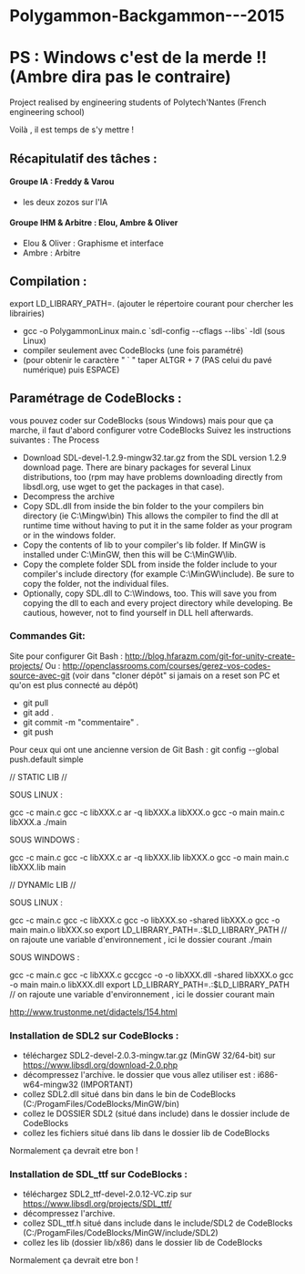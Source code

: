 # Polygammon-Backgammon---2015
# PS : Windows c'est de la merde !! (Ambre dira pas le contraire)
Project realised by engineering students of Polytech'Nantes (French engineering school)

Voilà , il est temps de s'y mettre ! 

## Récapitulatif des tâches : 

#### Groupe IA : Freddy & Varou 
- les deux zozos sur l'IA


#### Groupe IHM & Arbitre : Elou, Ambre & Oliver
- Elou & Oliver : Graphisme et interface
- Ambre : Arbitre

## Compilation :
export LD_LIBRARY_PATH=. (ajouter le répertoire courant pour chercher les librairies)
- gcc -o PolygammonLinux main.c \`sdl-config --cflags --libs\` -ldl  (sous Linux)
- compiler seulement avec CodeBlocks (une fois paramétré) 
- (pour obtenir le caractère " ` " taper ALTGR + 7 (PAS celui du pavé numérique) puis ESPACE)

## Paramétrage de CodeBlocks :
vous pouvez coder sur CodeBlocks (sous Windows)  mais pour que ça marche, il faut d'abord configurer votre CodeBlocks
Suivez les instructions suivantes :
 The Process

- Download SDL-devel-1.2.9-mingw32.tar.gz from the SDL version 1.2.9 download page. There are binary packages for several Linux distributions, too (rpm may have problems downloading directly from libsdl.org, use wget to get the packages in that case).
- Decompress the archive
- Copy SDL.dll from inside the bin folder to the your compilers bin directory (ie C:\Mingw\bin) This allows the compiler to find the dll at runtime time without having to put it in the same folder as your program or in the windows folder.
- Copy the contents of lib to your compiler's lib folder. If MinGW is installed under C:\MinGW, then this will be C:\MinGW\lib.
- Copy the complete folder SDL from inside the folder include to your compiler's include directory (for example C:\MinGW\include). Be sure to copy the folder, not the individual files.
- Optionally, copy SDL.dll to C:\Windows, too. This will save you from copying the dll to each and every project directory while developing. Be cautious, however, not to find yourself in DLL hell afterwards.


### Commandes Git: ###

Site pour configurer Git Bash : http://blog.hfarazm.com/git-for-unity-create-projects/
Ou : http://openclassrooms.com/courses/gerez-vos-codes-source-avec-git (voir dans "cloner dépôt" si jamais on a reset son PC et qu'on est plus connecté au dépôt)

* git pull
* git add . 
* git commit -m "commentaire" . 
* git push 

Pour ceux qui ont une ancienne version de Git Bash : git config --global push.default simple



// STATIC LIB //

SOUS LINUX :

gcc -c main.c
gcc -c libXXX.c
ar -q libXXX.a libXXX.o
gcc -o main main.c libXXX.a
./main


SOUS WINDOWS :

gcc -c main.c
gcc -c libXXX.c
ar -q libXXX.lib libXXX.o
gcc -o main main.c libXXX.lib
main




// DYNAMIc LIB //

SOUS LINUX :

gcc -c main.c
gcc -c libXXX.c
gcc -o libXXX.so -shared libXXX.o
gcc -o main main.o libXXX.so
export LD_LIBRARY_PATH=.:$LD_LIBRARY_PATH // on rajoute une variable d'environnement , ici le dossier courant
./main


SOUS WINDOWS :

gcc -c main.c
gcc -c libXXX.c
gccgcc -o  -o libXXX.dll -shared libXXX.o
gcc -o main main.o libXXX.dll
export LD_LIBRARY_PATH=.:$LD_LIBRARY_PATH // on rajoute une variable d'environnement , ici le dossier courant
main



http://www.trustonme.net/didactels/154.html

### Installation de SDL2 sur CodeBlocks :
- téléchargez SDL2-devel-2.0.3-mingw.tar.gz (MinGW 32/64-bit) sur https://www.libsdl.org/download-2.0.php
- décompressez l'archive. le dossier que vous allez utiliser est : i686-w64-mingw32 (IMPORTANT)
- collez SDL2.dll situé dans bin dans le bin de CodeBlocks (C:/ProgamFiles/CodeBlocks/MinGW/bin)
- collez le DOSSIER SDL2 (situé dans include) dans le dossier include de CodeBlocks
- collez les fichiers situé dans lib dans le dossier lib de CodeBlocks

Normalement ça devrait etre bon ! 

### Installation de SDL_ttf sur CodeBlocks :
- téléchargez SDL2_ttf-devel-2.0.12-VC.zip sur https://www.libsdl.org/projects/SDL_ttf/
- décompressez l'archive. 
- collez SDL_ttf.h situé dans include dans le include/SDL2 de CodeBlocks (C:/ProgamFiles/CodeBlocks/MinGW/include/SDL2)
- collez les lib (dossier lib/x86) dans le dossier lib de CodeBlocks

Normalement ça devrait etre bon ! 

